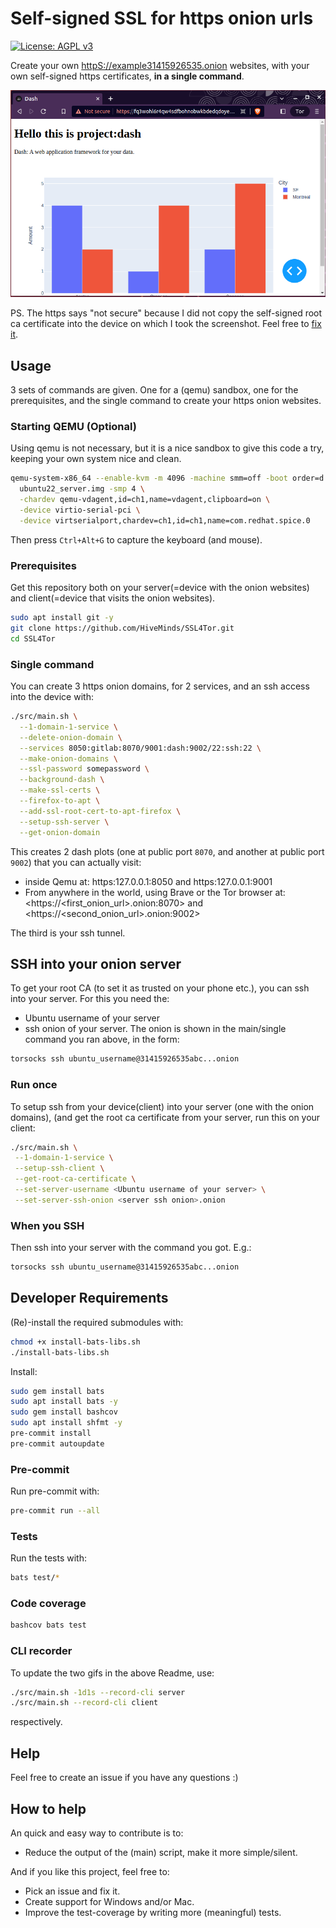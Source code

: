 # Self-signed SSL for https onion urls

[![License: AGPL v3](https://img.shields.io/badge/License-AGPL_v3-blue.svg)](https://www.gnu.org/licenses/agpl-3.0)

Create your own <httpS://example31415926535.onion> websites, with your own
self-signed https certificates, **in a single command**.

![hi](onion_example.png?raw=true)

PS. The https says "not secure" because I did not copy the self-signed root ca
certificate into the device on which I took the screenshot. Feel free to
[fix it](https://github.com/HiveMinds/SSL4Tor/issues/4).

## Usage

3 sets of commands are given. One for a (qemu) sandbox, one for the
prerequisites, and the single command to create your https onion websites.

### Starting QEMU (Optional)

Using qemu is not necessary, but it is a nice sandbox to give this code a try,
keeping your own system nice and clean.

```sh
qemu-system-x86_64 --enable-kvm -m 4096 -machine smm=off -boot order=d \
  ubuntu22_server.img -smp 4 \
  -chardev qemu-vdagent,id=ch1,name=vdagent,clipboard=on \
  -device virtio-serial-pci \
  -device virtserialport,chardev=ch1,id=ch1,name=com.redhat.spice.0
```

Then press `Ctrl+Alt+G` to capture the keyboard (and mouse).

### Prerequisites

Get this repository both on your server(=device with the onion websites) and
client(=device that visits the onion websites).

```sh
sudo apt install git -y
git clone https://github.com/HiveMinds/SSL4Tor.git
cd SSL4Tor
```

### Single command

You can create 3 https onion domains, for 2 services, and an ssh access into
the device with:

```bash
./src/main.sh \
  --1-domain-1-service \
  --delete-onion-domain \
  --services 8050:gitlab:8070/9001:dash:9002/22:ssh:22 \
  --make-onion-domains \
  --ssl-password somepassword \
  --background-dash \
  --make-ssl-certs \
  --firefox-to-apt \
  --add-ssl-root-cert-to-apt-firefox \
  --setup-ssh-server \
  --get-onion-domain
```

This creates 2 dash plots (one at public port `8070`, and another at public
port `9002`) that you can actually visit:

- inside Qemu at: https:127.0.0.1:8050 and https:127.0.0.1:9001
- From anywhere in the world, using Brave or the Tor browser at:
  \<https://\<first_onion_url>.onion:8070>
  and
  \<https://\<second_onion_url>.onion:9002>

The third is your ssh tunnel.

## SSH into your onion server

To get your root CA (to set it as trusted on your phone etc.), you can ssh
into your server. For this you need the:

- Ubuntu username of your server
- ssh onion of your server.
  The onion is shown in the main/single command you ran above, in the form:

```txt
torsocks ssh ubuntu_username@31415926535abc...onion
```

### Run once

To setup ssh from your device(client) into your server (one with the onion
domains), (and get the root ca certificate from your server, run this on your
client:

```bash
./src/main.sh \
 --1-domain-1-service \
 --setup-ssh-client \
 --get-root-ca-certificate \
 --set-server-username <Ubuntu username of your server> \
 --set-server-ssh-onion <server ssh onion>.onion
```

### When you SSH

Then ssh into your server with the command you got. E.g.:

```bash
torsocks ssh ubuntu_username@31415926535abc...onion
```

## Developer Requirements

(Re)-install the required submodules with:

```sh
chmod +x install-bats-libs.sh
./install-bats-libs.sh
```

Install:

```sh
sudo gem install bats
sudo apt install bats -y
sudo gem install bashcov
sudo apt install shfmt -y
pre-commit install
pre-commit autoupdate
```

### Pre-commit

Run pre-commit with:

```sh
pre-commit run --all
```

### Tests

Run the tests with:

```sh
bats test/*
```

### Code coverage

```sh
bashcov bats test
```

### CLI recorder

To update the two gifs in the above Readme, use:

```bash
./src/main.sh -1d1s --record-cli server
./src/main.sh --record-cli client
```

respectively.

## Help

Feel free to create an issue if you have any questions :)

## How to help

An quick and easy way to contribute is to:

- Reduce the output of the (main) script, make it more simple/silent.

And if you like this project, feel free to:

- Pick an issue and fix it.
- Create support for Windows and/or Mac.
- Improve the test-coverage by writing more (meaningful) tests.
